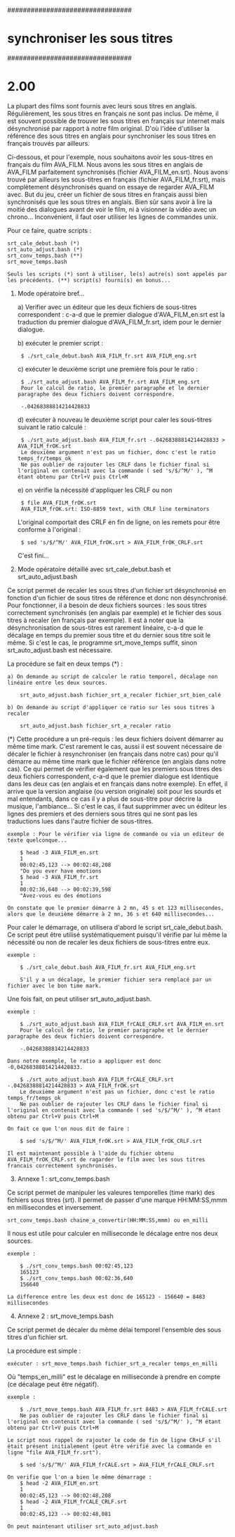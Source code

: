 ################################
# synchroniser les sous titres #
################################
# 2.00

La plupart des films sont fournis avec leurs sous titres en anglais. Régulièrement, les sous titres en français ne sont pas inclus.
De même, il est souvent possible de trouver les sous titres en français sur internet mais désynchronisé par rapport à notre film original.
D'où l'idée d'utiliser la référence des sous titres en anglais pour synchroniser les sous titres en français trouvés par ailleurs.

Ci-dessous, et pour l'exemple, nous souhaitons avoir les sous-titres en français du film AVA_FILM. Nous avons les sous titres en anglais de AVA_FILM parfaitement synchronisés (fichier AVA_FILM_en.srt). Nous avons trouvé par ailleurs les sous-titres en français (fichier AVA_FILM_fr.srt), mais complètement désynchronisés quand on essaye de regarder AVA_FILM avec. But du jeu, créer un fichier de sous titres en français aussi bien synchronisés que les sous titres en anglais. Bien sûr sans avoir à lire la moitié des dialogues avant de voir le film, ni à visionner la vidéo avec un chrono... Inconvénient, il faut oser utiliser les lignes de commandes unix.

Pour ce faire, quatre scripts :

	srt_cale_debut.bash (*)
	srt_auto_adjust.bash (*)
	srt_conv_temps.bash (**)
	srt_move_temps.bash

	Seuls les scripts (*) sont à utiliser, le(s) autre(s) sont appelés par les précédents. (**) script(s) fourni(s) en bonus...

1) Mode opératoire bref...

	a) Verifier avec un éditeur que les deux fichiers de sous-titres correspondent : c-a-d que le premier dialogue d'AVA_FILM_en.srt est la traduction du premier dialogue d'AVA_FILM_fr.srt, idem pour le dernier dialogue.

	b) exécuter le premier script :

		$ ./srt_cale_debut.bash AVA_FILM_fr.srt AVA_FILM_eng.srt
		

	c) exécuter le deuxième script une première fois pour le ratio :

		$ ./srt_auto_adjust.bash AVA_FILM_fr.srt AVA_FILM_eng.srt 
		Pour le calcul de ratio, le premier paragraphe et le dernier paragraphe des deux fichiers doivent correspondre.
		
		-.04268388814214428833

	d) exécuter à nouveau le deuxième script pour caler les sous-titres suivant le ratio calculé :

		$ ./srt_auto_adjust.bash AVA_FILM_fr.srt -.04268388814214428833 > AVA_FILM_frOK.srt
		Le deuxième argument n'est pas un fichier, donc c'est le ratio temps_fr/temps_ok
		Ne pas oublier de rajouter les CRLF dans le fichier final si l'original en contenait avec la commande ( sed 's/$/^M/' ), ^M étant obtenu par Ctrl+V puis Ctrl+M


	e) on vérifie la nécessité d'appliquer les CRLF ou non

		$ file AVA_FILM_frOK.srt
		AVA_FILM_frOK.srt: ISO-8859 text, with CRLF line terminators

	L'original comportait des CRLF en fin de ligne, on les remets pour être conforme à l'original :

		$ sed 's/$/^M/' AVA_FILM_frOK.srt > AVA_FILM_frOK_CRLF.srt

	C'est fini...


2) Mode opératoire détaillé avec srt_cale_debut.bash et srt_auto_adjust.bash

Ce script permet de recaler les sous titres d'un fichier srt désynchronisé en fonction d'un fichier de sous titres de référence et donc non désynchronisé.
Pour fonctionner, il a besoin de deux fichiers sources : les sous titres correctement synchronisés (en anglais par exemple) et le fichier des sous titres à recaler (en français par exemple).
Il est à noter que la désynchronisation de sous-titres est rarement linéaire, c-a-d que le décalage en temps du premier sous titre et du dernier sous titre soit le même. Si c'est le cas, le programme srt_move_temps suffit, sinon srt_auto_adjust.bash est nécessaire.

La procédure se fait en deux temps (*) :

	a) On demande au script de calculer le ratio temporel, décalage non linéaire entre les deux sources.

		srt_auto_adjust.bash fichier_srt_a_recaler fichier_srt_bien_calé

	b) On demande au script d'appliquer ce ratio sur les sous titres à recaler

		srt_auto_adjust.bash fichier_srt_a_recaler ratio

(*) Cette procédure a un pré-requis : les deux fichiers doivent démarrer au même time mark. C'est rarement le cas, aussi il est souvent nécessaire de décaler le fichier à resynchroniser (en français dans notre cas) pour qu'il démarre au même time mark que le fichier référence (en anglais dans notre cas).
Ce qui permet de vérifier également que les premiers sous titres des deux fichiers correspondent, c-a-d que le premier dialogue est identique dans les deux cas (en anglais et en français dans notre exemple). En effet, il arrive que la version anglaise (ou version originale) soit pour les sourds et mal entendants, dans ce cas il y a plus de sous-titre pour décrire la musique, l'ambiance... Si c'est le cas, il faut supprimmer avec un éditeur les lignes des premiers et des derniers sous titres qui ne sont pas les traductions lues dans l'autre fichier de sous-titres.

	exemple : Pour le vérifier via ligne de commande ou via un editeur de texte quelconque...

		$ head -3 AVA_FILM_en.srt
		1
		00:02:45,123 --> 00:02:48,208
		"Do you ever have emotions
		$ head -3 AVA_FILM_fr.srt
		1
		00:02:36,640 --> 00:02:39,598
		"Avez-vous eu des émotions
	
	On constate que le premier démarre à 2 mn, 45 s et 123 millisecondes, alors que le deuxième démarre à 2 mn, 36 s et 640 millisecondes...

Pour caler le démarrage, on utilisera d'abord le script srt_cale_debut.bash. Ce script peut être utilisé systématiquement puisqu'il vérifie par lui même la nécessité ou non de recaler les deux fichiers de sous-titres entre eux.

	exemple : 
		
		$ ./srt_cale_debut.bash AVA_FILM_fr.srt AVA_FILM_eng.srt

		S'il y a un décalage, le premier fichier sera remplacé par un fichier avec le bon time mark.

Une fois fait, on peut utiliser srt_auto_adjust.bash.

	exemple :
	
		$ ./srt_auto_adjust.bash AVA_FILM_frCALE_CRLF.srt AVA_FILM_en.srt 
		Pour le calcul de ratio, le premier paragraphe et le dernier paragraphe des deux fichiers doivent correspondre.
		
		-.04268388814214428833

	Dans notre exemple, le ratio a appliquer est donc -0,04268388814214428833.

		$ ./srt_auto_adjust.bash AVA_FILM_frCALE_CRLF.srt -.04268388814214428833 > AVA_FILM_frOK.srt
		Le deuxième argument n'est pas un fichier, donc c'est le ratio temps_fr/temps_ok
		Ne pas oublier de rajouter les CRLF dans le fichier final si l'original en contenait avec la commande ( sed 's/$/^M/' ), ^M étant obtenu par Ctrl+V puis Ctrl+M

	On fait ce que l'on nous dit de faire :

		$ sed 's/$/^M/' AVA_FILM_frOK.srt > AVA_FILM_frOK_CRLF.srt

	Il est maintenant possible à l'aide du fichier obtenu AVA_FILM_frOK_CRLF.srt de ragarder le film avec les sous titres francais correctement synchronisés.

3) Annexe 1 : srt_conv_temps.bash

Ce script permet de manipuler les valeures temporelles (time mark) des fichiers sous titres (srt). Il permet de passer d'une marque HH:MM:SS,mmm en millisecondes et inversement.

	srt_conv_temps.bash chaine_a_convertir(HH:MM:SS,mmm) ou en_milli

Il nous est utile pour calculer en milliseconde le décalage entre nos deux sources.

	exemple :

		$ ./srt_conv_temps.bash 00:02:45,123
		165123
		$ ./srt_conv_temps.bash 00:02:36,640
		156640

	La difference entre les deux est donc de 165123 - 156640 = 8483 millisecondes

4) Annexe 2 : srt_move_temps.bash

Ce script permet de décaler du même délai temporel l'ensemble des sous titres d'un fichier srt.

La procédure est simple :

	exécuter : srt_move_temps.bash fichier_srt_a_recaler temps_en_milli

Où "temps_en_milli" est le décalage en milliseconde à prendre en compte (ce décalage peut être négatif).

	exemple :

		$ ./srt_move_temps.bash AVA_FILM_fr.srt 8483 > AVA_FILM_frCALE.srt
		Ne pas oublier de rajouter les CRLF dans le fichier final si l'original en contenait avec la commande ( sed 's/$/^M/' ), ^M étant obtenu par Ctrl+V puis Ctrl+M

	Le script nous rappel de rajouter le code de fin de ligne CR+LF s'il était présent initialement (peut être vérifié avec la commande en ligne "file AVA_FILM_fr.srt").

		$ sed 's/$/^M/' AVA_FILM_frCALE.srt > AVA_FILM_frCALE_CRLF.srt

	On verifie que l'on a bien le même démarrage :
		$ head -2 AVA_FILM_en.srt
		1
		00:02:45,123 --> 00:02:48,208
		$ head -2 AVA_FILM_frCALE_CRLF.srt 
		1
		00:02:45,123 --> 00:02:48,081

	On peut maintenant utiliser srt_auto_adjust.bash
